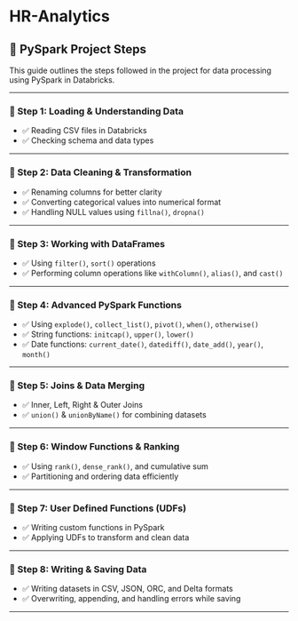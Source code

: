 # HR-Analytics

## 📝 PySpark Project Steps

This guide outlines the steps followed in the project for data processing using PySpark in Databricks.

---

### 📌 Step 1: Loading & Understanding Data
- ✅ Reading CSV files in Databricks  
- ✅ Checking schema and data types  

---

### 📌 Step 2: Data Cleaning & Transformation
- ✅ Renaming columns for better clarity  
- ✅ Converting categorical values into numerical format  
- ✅ Handling NULL values using `fillna()`, `dropna()`  

---

### 📌 Step 3: Working with DataFrames
- ✅ Using `filter()`, `sort()` operations  
- ✅ Performing column operations like `withColumn()`, `alias()`, and `cast()`  

---

### 📌 Step 4: Advanced PySpark Functions
- ✅ Using `explode()`, `collect_list()`, `pivot()`, `when()`, `otherwise()`  
- ✅ String functions: `initcap()`, `upper()`, `lower()`  
- ✅ Date functions: `current_date()`, `datediff()`, `date_add()`, `year()`, `month()`  

---

### 📌 Step 5: Joins & Data Merging
- ✅ Inner, Left, Right & Outer Joins  
- ✅ `union()` & `unionByName()` for combining datasets  

---

### 📌 Step 6: Window Functions & Ranking
- ✅ Using `rank()`, `dense_rank()`, and cumulative sum  
- ✅ Partitioning and ordering data efficiently  

---

### 📌 Step 7: User Defined Functions (UDFs)
- ✅ Writing custom functions in PySpark  
- ✅ Applying UDFs to transform and clean data  

---

### 📌 Step 8: Writing & Saving Data
- ✅ Writing datasets in CSV, JSON, ORC, and Delta formats  
- ✅ Overwriting, appending, and handling errors while saving  

---
